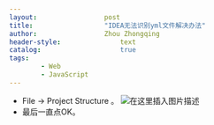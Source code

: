 ```yaml
---
layout:					post
title:					"IDEA无法识别yml文件解决办法"
author:					Zhou Zhongqing
header-style:				text
catalog:					true
tags:
		- Web
		- JavaScript
---
```

- File -> Project Structure 。
![在这里插入图片描述](https://i-blog.csdnimg.cn/blog_migrate/8ad3119b0b86ec35a233872750766835.png#pic_center)
- 最后一直点OK。